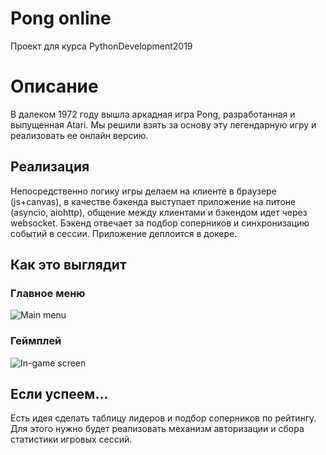 # Pong online
Проект для курса PythonDevelopment2019

# Описание
В далеком 1972 году вышла аркадная игра Pong, разработанная и выпущенная Atari. Мы решили взять за основу эту легендарную игру и реализовать ее онлайн версию. 

## Реализация
Непосредственно логику игры делаем на клиенте в браузере (js+canvas), в качестве бэкенда выступает приложение на питоне (asyncio, aiohttp), общение между клиентами и бэкендом идет через websocket. Бэкенд отвечает за подбор соперников и синхронизацию событий в сессии. Приложение деплоится в докере.

## Как это выглядит
### Главное меню  
![Main menu](https://i.imgur.com/loz38mJ.png)
### Геймплей
![In-game screen](https://www.funstockretro.co.uk/news/wp-content/uploads/2017/07/Pong-653x400.png)

## Если успеем...
Есть идея сделать таблицу лидеров и подбор соперников по рейтингу. Для этого нужно будет реализовать механизм авторизации и сбора статистики игровых сессий.
